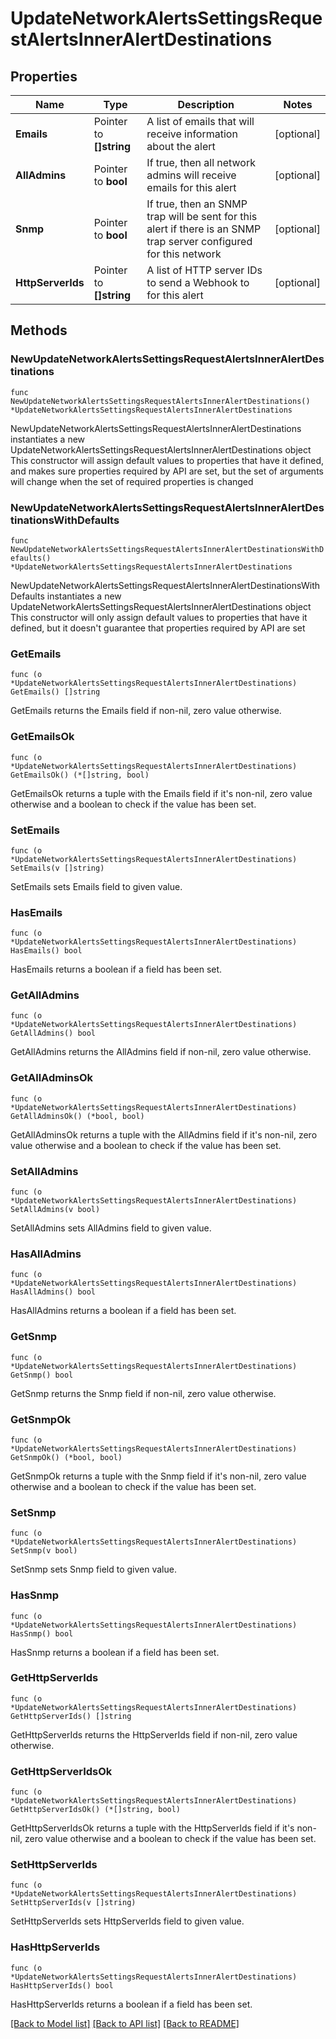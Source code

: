 # UpdateNetworkAlertsSettingsRequestAlertsInnerAlertDestinations

## Properties

Name | Type | Description | Notes
------------ | ------------- | ------------- | -------------
**Emails** | Pointer to **[]string** | A list of emails that will receive information about the alert | [optional] 
**AllAdmins** | Pointer to **bool** | If true, then all network admins will receive emails for this alert | [optional] 
**Snmp** | Pointer to **bool** | If true, then an SNMP trap will be sent for this alert if there is an SNMP trap server configured for this network | [optional] 
**HttpServerIds** | Pointer to **[]string** | A list of HTTP server IDs to send a Webhook to for this alert | [optional] 

## Methods

### NewUpdateNetworkAlertsSettingsRequestAlertsInnerAlertDestinations

`func NewUpdateNetworkAlertsSettingsRequestAlertsInnerAlertDestinations() *UpdateNetworkAlertsSettingsRequestAlertsInnerAlertDestinations`

NewUpdateNetworkAlertsSettingsRequestAlertsInnerAlertDestinations instantiates a new UpdateNetworkAlertsSettingsRequestAlertsInnerAlertDestinations object
This constructor will assign default values to properties that have it defined,
and makes sure properties required by API are set, but the set of arguments
will change when the set of required properties is changed

### NewUpdateNetworkAlertsSettingsRequestAlertsInnerAlertDestinationsWithDefaults

`func NewUpdateNetworkAlertsSettingsRequestAlertsInnerAlertDestinationsWithDefaults() *UpdateNetworkAlertsSettingsRequestAlertsInnerAlertDestinations`

NewUpdateNetworkAlertsSettingsRequestAlertsInnerAlertDestinationsWithDefaults instantiates a new UpdateNetworkAlertsSettingsRequestAlertsInnerAlertDestinations object
This constructor will only assign default values to properties that have it defined,
but it doesn't guarantee that properties required by API are set

### GetEmails

`func (o *UpdateNetworkAlertsSettingsRequestAlertsInnerAlertDestinations) GetEmails() []string`

GetEmails returns the Emails field if non-nil, zero value otherwise.

### GetEmailsOk

`func (o *UpdateNetworkAlertsSettingsRequestAlertsInnerAlertDestinations) GetEmailsOk() (*[]string, bool)`

GetEmailsOk returns a tuple with the Emails field if it's non-nil, zero value otherwise
and a boolean to check if the value has been set.

### SetEmails

`func (o *UpdateNetworkAlertsSettingsRequestAlertsInnerAlertDestinations) SetEmails(v []string)`

SetEmails sets Emails field to given value.

### HasEmails

`func (o *UpdateNetworkAlertsSettingsRequestAlertsInnerAlertDestinations) HasEmails() bool`

HasEmails returns a boolean if a field has been set.

### GetAllAdmins

`func (o *UpdateNetworkAlertsSettingsRequestAlertsInnerAlertDestinations) GetAllAdmins() bool`

GetAllAdmins returns the AllAdmins field if non-nil, zero value otherwise.

### GetAllAdminsOk

`func (o *UpdateNetworkAlertsSettingsRequestAlertsInnerAlertDestinations) GetAllAdminsOk() (*bool, bool)`

GetAllAdminsOk returns a tuple with the AllAdmins field if it's non-nil, zero value otherwise
and a boolean to check if the value has been set.

### SetAllAdmins

`func (o *UpdateNetworkAlertsSettingsRequestAlertsInnerAlertDestinations) SetAllAdmins(v bool)`

SetAllAdmins sets AllAdmins field to given value.

### HasAllAdmins

`func (o *UpdateNetworkAlertsSettingsRequestAlertsInnerAlertDestinations) HasAllAdmins() bool`

HasAllAdmins returns a boolean if a field has been set.

### GetSnmp

`func (o *UpdateNetworkAlertsSettingsRequestAlertsInnerAlertDestinations) GetSnmp() bool`

GetSnmp returns the Snmp field if non-nil, zero value otherwise.

### GetSnmpOk

`func (o *UpdateNetworkAlertsSettingsRequestAlertsInnerAlertDestinations) GetSnmpOk() (*bool, bool)`

GetSnmpOk returns a tuple with the Snmp field if it's non-nil, zero value otherwise
and a boolean to check if the value has been set.

### SetSnmp

`func (o *UpdateNetworkAlertsSettingsRequestAlertsInnerAlertDestinations) SetSnmp(v bool)`

SetSnmp sets Snmp field to given value.

### HasSnmp

`func (o *UpdateNetworkAlertsSettingsRequestAlertsInnerAlertDestinations) HasSnmp() bool`

HasSnmp returns a boolean if a field has been set.

### GetHttpServerIds

`func (o *UpdateNetworkAlertsSettingsRequestAlertsInnerAlertDestinations) GetHttpServerIds() []string`

GetHttpServerIds returns the HttpServerIds field if non-nil, zero value otherwise.

### GetHttpServerIdsOk

`func (o *UpdateNetworkAlertsSettingsRequestAlertsInnerAlertDestinations) GetHttpServerIdsOk() (*[]string, bool)`

GetHttpServerIdsOk returns a tuple with the HttpServerIds field if it's non-nil, zero value otherwise
and a boolean to check if the value has been set.

### SetHttpServerIds

`func (o *UpdateNetworkAlertsSettingsRequestAlertsInnerAlertDestinations) SetHttpServerIds(v []string)`

SetHttpServerIds sets HttpServerIds field to given value.

### HasHttpServerIds

`func (o *UpdateNetworkAlertsSettingsRequestAlertsInnerAlertDestinations) HasHttpServerIds() bool`

HasHttpServerIds returns a boolean if a field has been set.


[[Back to Model list]](../README.md#documentation-for-models) [[Back to API list]](../README.md#documentation-for-api-endpoints) [[Back to README]](../README.md)


